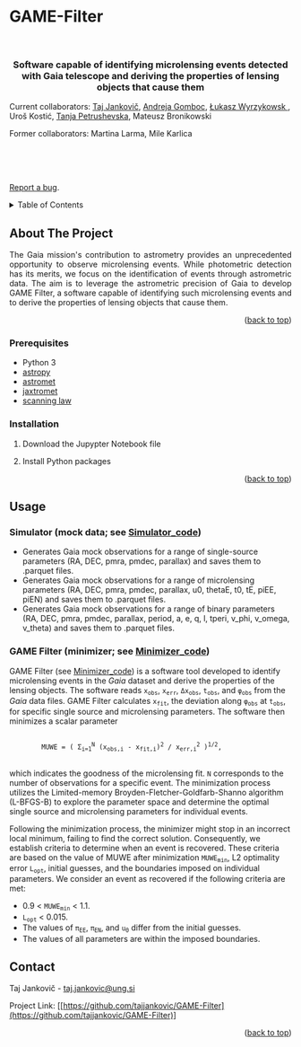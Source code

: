 # GAME-Filter

<div id="top"></div>
<!--
*** README template is from: https://github.com/othneildrew/Best-README-Template
-->



<!-- PROJECT SHIELDS -->
<!--
*** I'm using markdown "reference style" links for readability.
*** Reference links are enclosed in brackets [ ] instead of parentheses ( ).
*** See the bottom of this document for the declaration of the reference variables
*** for contributors-url, forks-url, etc. This is an optional, concise syntax you may use.
*** https://www.markdownguide.org/basic-syntax/#reference-style-links
-->
 <!-- [![Contributors][contributors-shield]][contributors-url]
[![Forks][forks-shield]][forks-url]
[![Stargazers][stars-shield]][stars-url]
[![Issues][issues-shield]][issues-url]
  [![MIT License][license-shield]][license-url]
  [![LinkedIn][linkedin-shield]][linkedin-url] -->



<!-- PROJECT LOGO -->
<br />


  <h3 align="center">Software capable of identifying microlensing events detected with Gaia telescope and deriving the properties of lensing objects that cause them</h3>
<p align="left">Current collaborators: <a href="https://www2.ung.si/~tj0014/">Taj Jankovič</a>, <a href="https://www2.ung.si/~agomboc/ag/About_Me.html">Andreja Gomboc</a>, <a href="https://wyrzykow.wixsite.com/lukasz">Łukasz Wyrzykowsk </a>, Uroš Kostić, <a href="https://www2.ung.si/~tpetrushevska/">Tanja Petrushevska</a>, Mateusz Bronikowski  </p>
<p align="left">Former collaborators: Martina Larma, Mile Karlica</p>
  <p align="center">
    <br />
     <!-- <a href="https://github.com/othneildrew/Best-README-Template"><strong>Explore the docs »</strong></a>  -->
    <br />
    <br />
   <!-- <a href="https://github.com/othneildrew/Best-README-Template">View Demo</a>  -->

[Report a bug](https://github.com/tajjankovic/GAME-Filter/issues).

  
 <!--   <a href="issues">Request Feature</a>  -->
  </p>
</div>



<!-- TABLE OF CONTENTS -->
<details>
  <summary>Table of Contents</summary>
  <ol>
    <li>
      <a href="#about-the-project">About The Project</a>
      <ul>
               <li><a href="#prerequisites">Prerequisites</a></li>
               <li><a href="#installation">Installation</a></li>
      </ul>
    </li>
    <li><a href="#usage">Usage</a></li>
      <ul>
         <li><a href="#basic-steps">Basic Steps</a></li>
         <li><a href="#running-the-code">Running the code</a></li>
      </ul>
    </li>
   <!-- <li><a href="#roadmap">Roadmap</a></li> -->
  <!--   <li><a href="#contributing">Contributing</a></li> -->
  <!--   <li><a href="#license">License</a></li> -->
    <li><a href="#contact">Contact</a></li>
  </ol>
</details>



<!-- ABOUT THE PROJECT -->
## About The Project

<!-- [![Product Name Screen Shot][product-screenshot]](https://example.com)  -->

<p align="justify">  The Gaia mission's contribution to astrometry provides an unprecedented opportunity to
observe microlensing events. While photometric detection has its merits, we focus on the
identification of events through astrometric data. The aim is to leverage the astrometric
precision of Gaia to develop GAME Filter, a software capable of identifying such
microlensing events and to derive the properties of lensing objects that cause them. 




<p>
    




<p align="right">(<a href="#top">back to top</a>)</p>






<!-- ### Built With -->

<!-- This section should list any major frameworks/libraries used to bootstrap your project. Leave any add-ons/plugins for the acknowledgements section. Here are a few examples. -->





### Prerequisites

* Python 3
* [astropy](https://www.astropy.org/)
* [astromet](https://github.com/zpenoyre/astromet.py)
* [jaxtromet](https://github.com/maja-jablonska/jaxtromet.py)
* [scanning law](https://github.com/gaiaverse/scanninglaw)

### Installation



1. Download the Jupypter Notebook file
 
2. Install Python packages
   
<!-- * Instructions for installation on macOS Monterey 12:
   ```sh
   pip3 install matplotlib, pandas, healpy, pygeos, basemap

   ```-->
<!-- * Instructions for installation on Ubuntu 20.04:-->
<!-- * Instructions for installation on Windows 10:-->

                
<p align="right">(<a href="#top">back to top</a>)</p>



<!-- USAGE EXAMPLES -->
## Usage

### Simulator (mock data; see <a href="https://github.com/tajjankovic/GAME-Filter/tree/main/Simulator_code">Simulator_code</a>)
* Generates Gaia mock observations for a range of single-source parameters (RA, DEC, pmra, pmdec, parallax) and saves them to .parquet files.
* Generates Gaia mock observations for a range of microlensing parameters (RA, DEC, pmra, pmdec, parallax, u0, thetaE, t0, tE, piEE, piEN) and saves them to .parquet files.
* Generates Gaia mock observations for a range of binary parameters (RA, DEC, pmra, pmdec, parallax, period, a, e, q, l, tperi, v_phi, v_omega, v_theta) and saves them to .parquet files.

### GAME Filter (minimizer; see <a href="https://github.com/tajjankovic/GAME-Filter/tree/main/Minimizer_code">Minimizer_code</a>)

GAME Filter (see <a href="https://github.com/tajjankovic/GAME-Filter/tree/main/Minimizer_code">Minimizer_code</a>) is a software tool developed to identify microlensing events in the <i>Gaia</i> dataset and derive the properties of the lensing objects. The software reads <code>x<sub>obs</sub></code>, <code>x<sub>err</sub></code>, <code>&#916;x<sub>obs</sub></code>, <code>t<sub>obs</sub></code>, and <code>&#966;<sub>obs</sub></code> from the <i>Gaia</i> data files. GAME Filter calculates <code>x<sub>fit</sub></code>, the deviation along <code>&#966;<sub>obs</sub></code> at <code>t<sub>obs</sub></code>, for specific single source and microlensing parameters. The software then minimizes a scalar parameter
</p>
<p>
    <code>
        MUWE = &#40; &Sigma;<sub>i=1</sub><sup>N</sup> &#40;x<sub>obs,i</sub> - x<sub>fit,i</sub>&#41;<sup>2</sup> / x<sub>err,i</sub><sup>2</sup> &#41;<sup>1/2</sup>,
    </code>
</p>
<p>
    which indicates the goodness of the microlensing fit. <code>N</code> corresponds to the number of observations for a specific event. The minimization process utilizes the Limited-memory Broyden-Fletcher-Goldfarb-Shanno algorithm (L-BFGS-B) to explore the parameter space and determine the optimal single source and microlensing parameters for individual events.
</p>
<p>
    Following the minimization process, the minimizer might stop in an incorrect local minimum, failing to find the correct solution. Consequently, we establish criteria to determine when an event is recovered. These criteria are based on the value of MUWE after minimization <code>MUWE<sub>min</sub></code>, L2 optimality error <code>L<sub>opt</sub></code>, initial guesses, and the boundaries imposed on individual parameters. We consider an event as recovered if the following criteria are met:
</p>
<ul>
    <li>0.9 &lt; <code>MUWE<sub>min</sub></code> &lt; 1.1.</li>
    <li><code>L<sub>opt</sub></code> &lt; 0.015.</li>
    <li>The values of <code>&#960;<sub>EE</sub></code>, <code>&#960;<sub>EN</sub></code>, and <code>u<sub>0</sub></code> differ from the initial guesses.</li>
    <li>The values of all parameters are within the imposed boundaries.</li>
</ul>
<!--
### Running the code

* E.g. from the command line for $\Delta z=0.6$ and 1.2:
   ```sh
   python3.8 outflow.py --dz_list 0.6 1.2
   ```
-->



   

<p align="right">(<a href="#top">back to top</a>)</p>



<!-- ROADMAP-->

<!-- See the [open issues](https://github.com/othneildrew/Best-README-Template/issues) for a full list of proposed features (and known issues).




<!-- CONTRIBUTING 
## Contributing

Contributions are what make the open source community such an amazing place to learn, inspire, and create. Any contributions you make are **greatly appreciated**.

If you have a suggestion that would make this better, please fork the repo and create a pull request. You can also simply open an issue with the tag "enhancement".
Don't forget to give the project a star! Thanks again!

1. Fork the Project
2. Create your Feature Branch (`git checkout -b feature/AmazingFeature`)
3. Commit your Changes (`git commit -m 'Add some AmazingFeature'`)
4. Push to the Branch (`git push origin feature/AmazingFeature`)
5. Open a Pull Request

<p align="right">(<a href="#top">back to top</a>)</p> -->



<!-- LICENSE 
## License

Distributed under the MIT License. See `LICENSE.txt` for more information.

<p align="right">(<a href="#top">back to top</a>)</p> -->



<!-- CONTACT -->
## Contact

Taj Jankovič - taj.jankovic@ung.si

Project Link: [[https://github.com/tajjankovic/GAME-Filter](https://github.com/tajjankovic/GAME-Filter)]

<p align="right">(<a href="#top">back to top</a>)</p>



<!-- ACKNOWLEDGMENTS -->
<!-- ## References
<a id="1">[1]</a> 
Bonnerot C., Lu W., 2020, Monthly Notices of the Royal Astronomical Society.

<a id="2">[2]</a> 
Bonnerot C., Lu W., 2020, Monthly Notices of the Royal Astronomical Society.

<a id="3">[3]</a> 
Bonnerot C., Lu W., 2020, Monthly Notices of the Royal Astronomical Society.

<a id="4">[4]</a> 
Bonnerot C., Lu W., 2020, Monthly Notices of the Royal Astronomical Society.

<a id="5">[5]</a> 
Bonnerot C., Lu W., 2020, Monthly Notices of the Royal Astronomical Society.

<a id="6">[6]</a> 
Bonnerot C., Lu W., 2020, Monthly Notices of the Royal Astronomical Society.

<a id="7">[7]</a> 
Bonnerot C., Lu W., 2020, Monthly Notices of the Royal Astronomical Society.

<a id="8">[8]</a> 
Bonnerot C., Lu W., 2020, Monthly Notices of the Royal Astronomical Society.

<a id="9">[9]</a> 
Bonnerot C., Lu W., 2020, Monthly Notices of the Royal Astronomical Society.

 -->


<!-- Use this space to list resources you find helpful and would like to give credit to. I've included a few of my favorites to kick things off!

* [Choose an Open Source License](https://choosealicense.com)
* [GitHub Emoji Cheat Sheet](https://www.webpagefx.com/tools/emoji-cheat-sheet) -->




<!-- MARKDOWN LINKS & IMAGES  -->
<!-- https://www.markdownguide.org/basic-syntax/#reference-style-links 
[contributors-shield]: https://img.shields.io/github/contributors/othneildrew/Best-README-Template.svg?style=for-the-badge

[license-shield]: https://img.shields.io/github/license/othneildrew/Best-README-Template.svg?style=for-the-badge
[license-url]: https://github.com/othneildrew/Best-README-Template/blob/master/LICENSE.txt
[linkedin-shield]: https://img.shields.io/badge/-LinkedIn-black.svg?style=for-the-badge&logo=linkedin&colorB=555
[linkedin-url]: https://linkedin.com/in/othneildrew
[product-screenshot]: images/screenshot.png
-->
